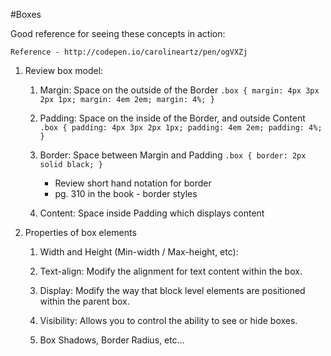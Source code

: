 #Boxes

Good reference for seeing these concepts in action:

	Reference - http://codepen.io/carolineartz/pen/ogVXZj

1. Review box model: 
	1. Margin: Space on the outside of the Border
		`.box {
			margin: 4px 3px 2px 1px;
			margin: 4em 2em;
			margin: 4%;
		}`

	2. Padding: Space on the inside of the Border, and outside Content
		`.box {
			padding: 4px 3px 2px 1px;
			padding: 4em 2em;
			padding: 4%;
		}`

	3. Border: Space between Margin and Padding
		`.box { border: 2px solid black; }`
		
		* Review short hand notation for border
		* pg. 310 in the book - border styles

	4. Content: Space inside Padding which displays content

2. Properties of box elements
	1. Width and Height (Min-width / Max-height, etc):
	
	2. Text-align: Modify the alignment for text content within the box.

	3. Display: Modify the way that block level elements are positioned within the parent box.

	4. Visibility: Allows you to control the ability to see or hide boxes.
	
	5. Box Shadows, Border Radius, etc...




